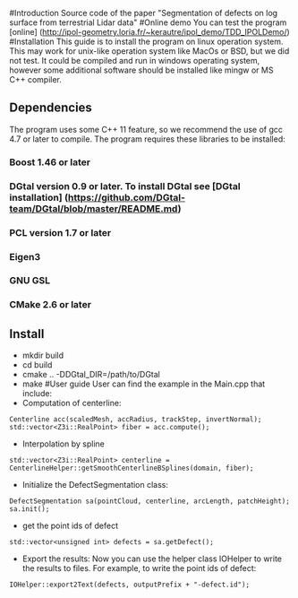 #Introduction
Source code of the paper "Segmentation of defects on log surface from terrestrial Lidar data"
#Online demo
You can test the program [online]
(http://ipol-geometry.loria.fr/~kerautre/ipol_demo/TDD_IPOLDemo/)
#Installation
This guide is to install the program on linux operation system. This may work for unix-like operation system like MacOs or BSD, but we did not test. It could be compiled and run in windows operating system, however some additional software should be installed like mingw or MS C++ compiler.
## Dependencies
The program uses some C++ 11 feature, so we recommend the use of gcc 4.7 or later to compile. The program requires these libraries to be installed:
### Boost 1.46 or later
### DGtal version 0.9 or later. To install DGtal see [DGtal installation] (https://github.com/DGtal-team/DGtal/blob/master/README.md)
### PCL version 1.7 or later
### Eigen3
### GNU GSL 
### CMake 2.6 or later

## Install
* mkdir build
* cd build
* cmake ..  -DDGtal_DIR=/path/to/DGtal
* make
#User guide
User can find the example in the Main.cpp that include:
* Computation of centerline:
```
Centerline acc(scaledMesh, accRadius, trackStep, invertNormal);
std::vector<Z3i::RealPoint> fiber = acc.compute();
```
* Interpolation by spline
```
std::vector<Z3i::RealPoint> centerline = CenterlineHelper::getSmoothCenterlineBSplines(domain, fiber);
```
* Initialize the DefectSegmentation class:
```
DefectSegmentation sa(pointCloud, centerline, arcLength, patchHeight);
sa.init();
```
* get the point ids of defect
```
std::vector<unsigned int> defects = sa.getDefect();
```
* Export the results:
Now you can use the helper class IOHelper to write the results to files. For example, to write the point ids of defect:
```
IOHelper::export2Text(defects, outputPrefix + "-defect.id");
```
